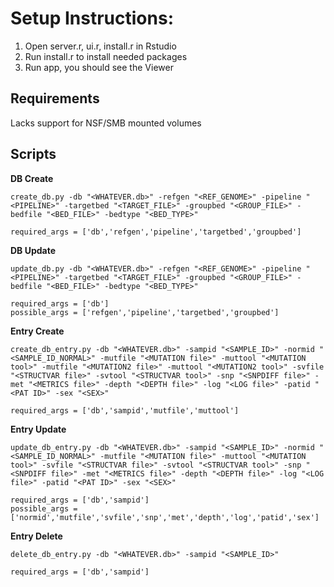 # Setup Instructions:
1) Open server.r, ui.r, install.r in Rstudio
2) Run install.r to install needed packages
3) Run app, you should see the Viewer

## Requirements

Lacks support for NSF/SMB mounted volumes

## Scripts

**DB Create**
```
create_db.py -db "<WHATEVER.db>" -refgen "<REF_GENOME>" -pipeline "<PIPELINE>" -targetbed "<TARGET_FILE>" -groupbed "<GROUP_FILE>" -bedfile "<BED_FILE>" -bedtype "<BED_TYPE>"

required_args = ['db','refgen','pipeline','targetbed','groupbed']
```

**DB Update**
```
update_db.py -db "<WHATEVER.db>" -refgen "<REF_GENOME>" -pipeline "<PIPELINE>" -targetbed "<TARGET_FILE>" -groupbed "<GROUP_FILE>" -bedfile "<BED_FILE>" -bedtype "<BED_TYPE>"

required_args = ['db']
possible_args = ['refgen','pipeline','targetbed','groupbed']
```

**Entry Create**
```
create_db_entry.py -db "<WHATEVER.db>" -sampid "<SAMPLE_ID>" -normid "<SAMPLE_ID_NORMAL>" -mutfile "<MUTATION file>" -muttool "<MUTATION tool>" -mutfile "<MUTATION2 file>" -muttool "<MUTATION2 tool>" -svfile "<STRUCTVAR file>" -svtool "<STRUCTVAR tool>" -snp "<SNPDIFF file>" -met "<METRICS file>" -depth "<DEPTH file>" -log "<LOG file>" -patid "<PAT ID>" -sex "<SEX>" 

required_args = ['db','sampid','mutfile','muttool'] 
```

**Entry Update**
```
update_db_entry.py -db "<WHATEVER.db>" -sampid "<SAMPLE_ID>" -normid "<SAMPLE_ID_NORMAL>" -mutfile "<MUTATION file>" -muttool "<MUTATION tool>" -svfile "<STRUCTVAR file>" -svtool "<STRUCTVAR tool>" -snp "<SNPDIFF file>" -met "<METRICS file>" -depth "<DEPTH file>" -log "<LOG file>" -patid "<PAT ID>" -sex "<SEX>" 

required_args = ['db','sampid'] 
possible_args = ['normid','mutfile','svfile','snp','met','depth','log','patid','sex']
```

**Entry Delete**
```
delete_db_entry.py -db "<WHATEVER.db>" -sampid "<SAMPLE_ID>" 

required_args = ['db','sampid']
```
